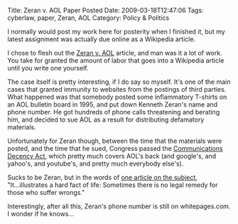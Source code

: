 Title: Zeran v. AOL Paper Posted
Date: 2009-03-18T12:47:06
Tags: cyberlaw, paper, Zeran, AOL
Category: Policy & Politics

I normally would post my work here for posterity when I finished it, but my latest assignment was actually due online as a Wikipedia article. 

I chose to flesh out the <a href="http://en.wikipedia.org/wiki/Zeran_v._America_Online,_Inc.">Zeran v. AOL</a> article, and man was it a lot of work. You take for granted the amount of labor that goes into a Wikipedia article until you write one yourself. 

The case itself is pretty interesting, if I do say so myself. It's one of the main cases that granted immunity to websites from the postings of third parties. What happened was that somebody posted some inflammatory T-shirts on an AOL bulletin board in 1995, and put down Kenneth Zeran's name and phone number. He got hundreds of phone calls threatening and berating him, and decided to sue AOL as a result for distributing defamatory materials. 

Unfortunately for Zeran though, between the time that the materials were posted, and the time that he sued, Congress passed the <a href="http://en.wikipedia.org/wiki/Communications_Decency_Act">Communications Decency Act</a>, which pretty much covers AOL's back (and google's, and yahoo's, and youtube's, and pretty much everybody else's).

Sucks to be Zeran, but in the words of <a href="http://partners.nytimes.com/library/tech/00/02/cyber/cyberlaw/04law.html">one article on the subject</a>, "It...illustrates a hard fact of life: Sometimes there is no legal remedy for those who suffer wrongs."

Interestingly, after all this, Zeran's phone number is still on whitepages.com. I wonder if he knows...
